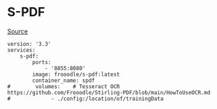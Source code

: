 # S-PDF


[Source](https://github.com/Frooodle/Stirling-PDF/blob/main/HowToUseOCR.md)

```
version: '3.3'
services:
    s-pdf:
        ports:
            - '8855:8080'
        image: frooodle/s-pdf:latest
        container_name: spdf
#        volumes:    # Tesseract OCR https://github.com/Frooodle/Stirling-PDF/blob/main/HowToUseOCR.md
#             - ./config:/location/of/trainingData


```
